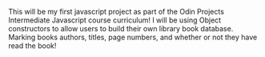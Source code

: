 This will be my first javascript project as part of the Odin Projects Intermediate Javascript course curriculum! I will be using Object constructors to allow users to build their own library book database. Marking books authors, titles, page numbers, and whether or not they have read the book!